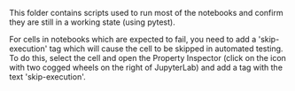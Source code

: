 This folder contains scripts used to run most of the notebooks and confirm they are still in a working state (using pytest).

For cells in notebooks which are expected to fail, you need to add a 'skip-execution' tag which will cause the cell to be skipped in automated testing. To do this, select the cell and open the Property Inspector (click on the icon with two cogged wheels on the right of JupyterLab) and add a tag with the text 'skip-execution'.